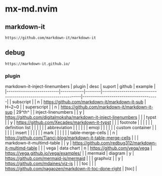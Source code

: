 # mx-md.nvim

## markdown-it

```
https://github.com/markdown-it/markdown-it
```

## debug

```
https://markdown-it.github.io/
```

### plugin

markdown-it-inject-linenumbers
| plugin                    | desc       | suport | github                                                            | example                               |
|---------------------------|------------|--------|-------------------------------------------------------------------|---------------------------------------|
| subscript                 |            | n      | <https://github.com/markdown-it/markdown-it-sub>                  | H~2~0                                 |
| superscript               |            | n      | <https://github.com/markdown-it/markdown-it-sup>                  | 29^th^                                |
| inject-linenumbers        |            | y      | <https://github.com/digitalmoksha/markdown-it-inject-linenumbers> |                                       |
| typst                     |            | y      | <https://github.com/Xecades/markdown-it-typst>                    |                                       |
| footnote                  |            |        |                                                                   |                                       |
| definition list           |            |        |                                                                   |                                       |
| abbreviation              |            |        |                                                                   |                                       |
| emoji                     |            |        |                                                                   |                                       |
| custom container          |            |        |                                                                   |                                       |
| insert                    |            |        |                                                                   |                                       |
| mark                      |            |        |                                                                   |                                       |
| table-merge-cells         |            | n      | <https://github.com/Tianci-blog/markdown-it-table-merge-cells>    |                                       |
| markdown-it-multimd-table |            | y      | <https://github.com/redbug312/markdown-it-multimd-table>          |                                       |
| vega                      | data chart | n      | https://github.com/vega/vega                                      | https://vega.github.io/vega/examples/ |
| mermaid                   | diagram    | y      | https://github.com/mermaid-js/mermaid                             |                                       |
| graphviz                  |            | y      | https://github.com/mdaines/viz-js                                 |                                       |
| toc                       |            |        | https://github.com/nagaozen/markdown-it-toc-done-right            | [toc]                                 |
